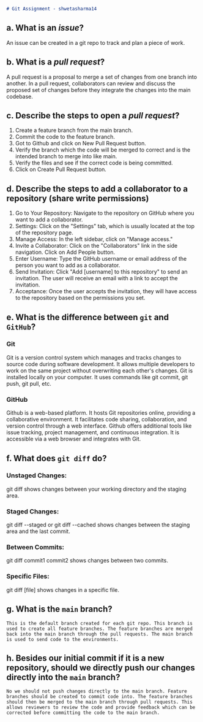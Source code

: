 ```markdown
# Git Assignment - shwetasharma14
```

## a. What is an _issue_?
An issue can be created in a git repo to track and plan a piece of work.
    
## b. What is a _pull request_?
A pull request is a proposal to merge a set of changes from one branch into another. In a pull request, collaborators can review and discuss the proposed set of changes before they integrate the changes into the main codebase.

## c. Describe the steps to open a _pull request_?
1. Create a feature branch from the main branch.
2. Commit the code to the feature branch.
3. Got to Github and click on New Pull Request button.
4. Verify the branch which the code will be merged to correct and is the intended branch to merge into like main.
5. Verify the files and see if the correct code is being committed.
6. Click on Create Pull Request button.

## d. Describe the steps to add a collaborator to a repository (share write permissions)
1. Go to Your Repository: Navigate to the repository on GitHub where you want to add a collaborator.
2. Settings: Click on the "Settings" tab, which is usually located at the top of the repository page.
3. Manage Access: In the left sidebar, click on "Manage access."
4. Invite a Collaborator: Click on the "Collaborators" link in the side navigation. Click on Add People button.
5. Enter Username: Type the GitHub username or email address of the person you want to add as a collaborator.
6. Send Invitation: Click "Add [username] to this repository" to send an invitation. The user will receive an email with a link to accept the invitation.
7. Acceptance: Once the user accepts the invitation, they will have access to the repository based on the permissions you set.

## e. What is the difference between `git` and `GitHub`?
### Git 
Git is a version control system which manages and tracks changes to source code during software development. It allows multiple developers to work on the same project without overwriting each other's changes. Git is installed locally on your computer. It uses commands like git commit, git push, git pull, etc.

### GitHub 
Github is a web-based platform. It hosts Git repositories online, providing a collaborative environment. It facilitates code sharing, collaboration, and version control through a web interface. Github offers additional tools like issue tracking, project management, and continuous integration. It is accessible via a web browser and integrates with Git.

## f. What does `git diff` do?
### Unstaged Changes: 
git diff shows changes between your working directory and the staging area.

### Staged Changes: 
git diff --staged or git diff --cached shows changes between the staging area and the last commit.

### Between Commits: 
git diff commit1 commit2 shows changes between two commits.

### Specific Files: 
git diff [file] shows changes in a specific file.

## g. What is the `main` branch?
    This is the default branch created for each git repo. This branch is used to create all feature branches. The feature branches are merged back into the main branch through the pull requests. The main branch is used to send code to the environments.

## h. Besides our initial commit if it is a new repository, should we directly push our changes directly into the `main` branch?
    No we should not push changes directly to the main branch. Feature branches should be created to commit code into. The feature branches should then be merged to the main branch through pull requests. This allows reviewers to review the code and provide feedback which can be corrected before committing the code to the main branch.